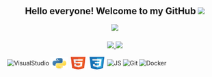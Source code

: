 <div align="center">
  <h2> Hello everyone! Welcome to my GitHub <img src="https://github.com/abdoachhoubi/abdoachhoubi/blob/main/gifs/Hi.gif" width="30"></h2>
  <a href="https://www.linkedin.com/in/joao-ferreira-developer" target="_blank"><img
      src="https://img.shields.io/badge/-LinkedIn-%230077B5?style=for-the-badge&logo=linkedin&logoColor=white" style="margin-bottom: 5px;"
  /></a>
</div>
<br>
<div align="center">
  <a href="https://github.com/kiwizera">
    <img height="180em" src="https://github-readme-stats.vercel.app/api/top-langs/?username=kiwizera&layout=compact&langs_count=7&theme=dracula"/>
    <img height="180em" src="https://github-readme-stats.vercel.app/api?username=kiwizera&show_icons=true&theme=dracula&include_all_commits=false&count_private=true"/>
  </a>
</div>

<div style="display: inline-block" align="center"><br>
  <img align="center" alt="VisualStudio" height="30" width="40" src="https://cdn.jsdelivr.net/gh/devicons/devicon/icons/visualstudio/visualstudio-plain.svg" />
  <img align="center" alt="Python" height="30" width="40" src="https://raw.githubusercontent.com/devicons/devicon/master/icons/python/python-original.svg">
  <img align="center" alt="HTML" height="30" width="40" src="https://raw.githubusercontent.com/devicons/devicon/master/icons/html5/html5-original.svg">
  <img align="center" alt="CSS" height="30" width="40" src="https://raw.githubusercontent.com/devicons/devicon/master/icons/css3/css3-original.svg">
  <img align="center" alt="JS" height="30" width="40" src="https://cdn.jsdelivr.net/gh/devicons/devicon/icons/javascript/javascript-original.svg" />
  <img align="center" alt="Git" height="30" width="40" src="https://cdn.jsdelivr.net/gh/devicons/devicon/icons/git/git-original.svg" />
  <img align="center" alt="Docker" height="30" width="40" src="https://cdn.jsdelivr.net/gh/devicons/devicon/icons/docker/docker-original.svg" />
</div>
